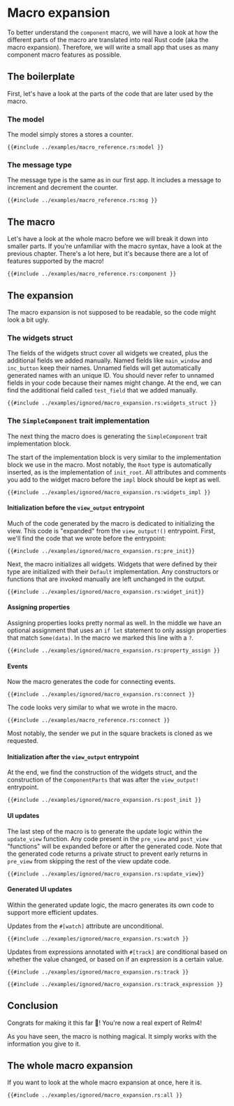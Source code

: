 # Macro expansion

To better understand the `component` macro, we will have a look at how the different parts of the macro are translated into real Rust code (aka the macro expansion). Therefore, we will write a small app that uses as many component macro features as possible.

## The boilerplate

First, let's have a look at the parts of the code that are later used by the macro.

### The model

The model simply stores a stores a counter.

```rust,ignore
{{#include ../examples/macro_reference.rs:model }}
```

### The message type

The message type is the same as in our first app. It includes a message to
increment and decrement the counter.

```rust,ignore
{{#include ../examples/macro_reference.rs:msg }}
```

## The macro

Let's have a look at the whole macro before we will break it down into smaller parts. If you're unfamiliar with the macro syntax, have a look at the previous chapter. There's a lot here, but it's because there are a lot of features supported by the macro!

```rust,ignore
{{#include ../examples/macro_reference.rs:component }}
```

## The expansion

The macro expansion is not supposed to be readable, so the code might look a bit ugly.

### The widgets struct

The fields of the widgets struct cover all widgets we created, plus the additional fields we added manually. Named fields like `main_window` and `inc_button` keep their names. Unnamed fields will get automatically generated names with an unique ID. You should never refer to unnamed fields in your code because their names might change. At the end, we can find the additional field called `test_field` that we added manually.

```rust,ignore
{{#include ../examples/ignored/macro_expansion.rs:widgets_struct }}
```

### The `SimpleComponent` trait implementation

The next thing the macro does is generating the `SimpleComponent` trait implementation block.

The start of the implementation block is very similar to the implementation block we use in the macro. Most notably, the `Root` type is automatically inserted, as is the implementation of `init_root`. All attributes and comments you add to the widget macro before the `impl` block should be kept as well.

```rust,ignore
{{#include ../examples/ignored/macro_expansion.rs:widgets_impl }}
```

#### Initialization before the `view_output` entrypoint

Much of the code generated by the macro is dedicated to initializing the view. This code is "expanded" from the `view_output!()` entrypoint. First, we'll find the code that we wrote before the entrypoint:

```rust,ignore
{{#include ../examples/ignored/macro_expansion.rs:pre_init}}
```

Next, the macro initializes all widgets. Widgets that were defined by their type are initialized with their `Default` implementation. Any constructors or functions that are invoked manually are left unchanged in the output.

```rust,ignore
{{#include ../examples/ignored/macro_expansion.rs:widget_init}}
```

#### Assigning properties

Assigning properties looks pretty normal as well. In the middle we have an optional assignment that uses an `if let` statement to only assign properties that match `Some(data)`. In the macro we marked this line with a `?`.

```rust,ignore
{{#include ../examples/ignored/macro_expansion.rs:property_assign }}
```

#### Events

Now the macro generates the code for connecting events.

```rust,ignore
{{#include ../examples/ignored/macro_expansion.rs:connect }}
```

The code looks very similar to what we wrote in the macro.

```rust,ignore
{{#include ../examples/macro_reference.rs:connect }}
```

Most notably, the sender we put in the square brackets is cloned as we requested.

#### Initialization after the `view_output` entrypoint

At the end, we find the construction of the widgets struct, and the construction of the `ComponentParts` that was after the `view_output!` entrypoint.

```rust,ignore
{{#include ../examples/ignored/macro_expansion.rs:post_init }}
```

#### UI updates

The last step of the macro is to generate the update logic within the `update_view` function. Any code present in the `pre_view` and `post_view` "functions" will be expanded before or after the generated code. Note that the generated code returns a private struct to prevent early returns in `pre_view` from skipping the rest of the view update code.

```rust,ignore
{{#include ../examples/ignored/macro_expansion.rs:update_view}}
```

#### Generated UI updates

Within the generated update logic, the macro generates its own code to support more efficient updates.

Updates from the `#[watch]` attribute are unconditional.

```rust,ignore
{{#include ../examples/ignored/macro_expansion.rs:watch }}
```

Updates from expressions annotated with `#[track]` are conditional based on whether the value changed, or based on if an expression is a certain value.

```rust,ignore
{{#include ../examples/ignored/macro_expansion.rs:track }}
```

```rust,ignore
{{#include ../examples/ignored/macro_expansion.rs:track_expression }}
```

## Conclusion

Congrats for making it this far 🎉! You're now a real expert of Relm4!

As you have seen, the macro is nothing magical. It simply works with the information you give to it.

## The whole macro expansion

If you want to look at the whole macro expansion at once, here it is.

```rust,ignore
{{#include ../examples/ignored/macro_expansion.rs:all }}
```
